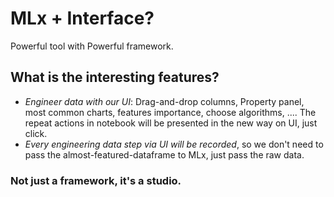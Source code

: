 # MLx + Interface?
Powerful tool with Powerful framework.

## What is the interesting features?  
- *Engineer data with our UI*: Drag-and-drop columns, Property panel, most common charts, features importance, choose algorithms, .... The repeat actions in notebook will be presented in the new way on UI, just click.
- *Every engineering data step via UI will be recorded*, so we don't need to pass the almost-featured-dataframe to MLx, just pass the raw data.
### Not just a framework, it's a studio.